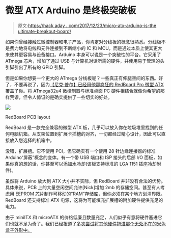 # 微型 ATX Arduino 是终极突破板

> 原文:[https://hack aday . com/2017/12/23/micro-atx-arduino-is-the ultimate-breakout-board/](https://hackaday.com/2017/12/23/micro-atx-arduino-is-the-ultimate-breakout-board/)

如果你曾经接触过微控制器和电子产品，你肯定对分线板的概念很熟悉。分线板不是费力地将电线和元件连接到不断缩小的 IC 和 MCU，而是通过本质上使其更大来使其更容易与设备接口。Arduino 本身可以说是一个突破性的平台。它采用了 ATmega 芯片，增加了通过 USB 与计算机对话所需的硬件，并使用易于管理的头引脚引出了所有的 GPIO 引脚。

但是如果你想要一个更大的 ATmega 分线板呢？一些真正有伸腿空间的东西。好了，不要再说了，因为[【尼克·普尔】已经用他那疯狂的 RedBoard Pro 微型 ATX](https://www.sparkfun.com/news/2561) 覆盖了你。将 ATmega32u4 微控制器与标准桌面 PC 硬件相结合就像你希望的那样荒谬，但令人惊讶的是确实提供了一些切实的好处。

[![](../Images/48173cc42ce844b521c5a44033b97544.png)](https://hackaday.com/wp-content/uploads/2017/12/atxduino_pcb.png)

RedBoard PCB layout

RedBoard 是一款完全兼容的微型 ATX 板，几乎可以放入你在垃圾堆里找到的任何电脑机箱。从支架位置到扩展卡插槽的对齐，一切都经过精心设计，因此可以直接放入您选择的机箱中。

没错，扩展槽。它不使用 PCI，但它确实有一个使用 28 针边缘连接器的标准 Arduino“屏蔽”概念的变体。有一个带 USB 端口和 ISP 接头的后部 I/O 面板，如果你真的想的话，你甚至可以添加水冷却(该板支持标准的 LGA 1151 插座冷却附件)。

虽然将 Arduino 放大到 ATX 大小并不实际，但 RedBoard 并非没有合法的优势。具体来说，PCB 上的大量空闲空间允许[Nick]增加 2mb 的存储空间。甚至有人考虑用 EEPROM 芯片制作可移动的“RAM”存储库，但你必须在某个地方划清界限。RedBoard 还支持标准 ATX 电源，这将为可能填充扩展槽的附加硬件提供充足的电力。

由于 miniITX 和 microATX 的价格低廉且数量充足，人们似乎有意将硬件塞进它们也就不足为奇了。我们已经报道了[多次尝试将其他硬件拖进那个无处不在的米色盒子外形中。](https://hackaday.com/2013/07/02/raspberry-pi-now-in-a-mini-itx-form-factor/)